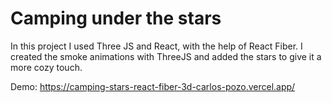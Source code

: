 # Camping under the stars 

In this project I used Three JS and React, with the help of React Fiber. I created the smoke animations with ThreeJS and added the stars to give it a more cozy touch.

Demo: https://camping-stars-react-fiber-3d-carlos-pozo.vercel.app/
